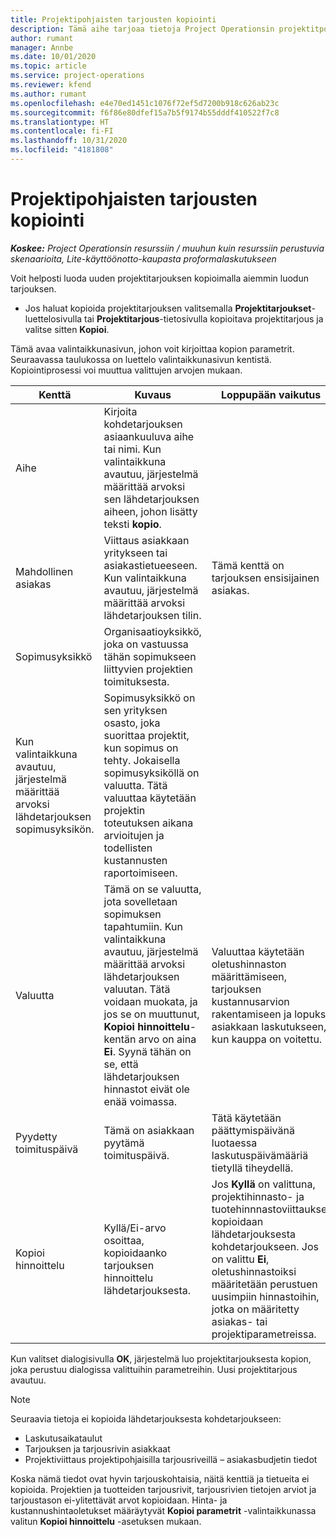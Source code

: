 ```yaml
---
title: Projektipohjaisten tarjousten kopiointi
description: Tämä aihe tarjoaa tietoja Project Operationsin projektitpohjaisten tarjousten kopioimisesta.
author: rumant
manager: Annbe
ms.date: 10/01/2020
ms.topic: article
ms.service: project-operations
ms.reviewer: kfend
ms.author: rumant
ms.openlocfilehash: e4e70ed1451c1076f72ef5d7200b918c626ab23c
ms.sourcegitcommit: f6f86e80dfef15a7b5f9174b55dddf410522f7c8
ms.translationtype: HT
ms.contentlocale: fi-FI
ms.lasthandoff: 10/31/2020
ms.locfileid: "4181808"
---
```

# <a name="copy-project-based-quotes"></a>Projektipohjaisten tarjousten kopiointi

_**Koskee:** Project Operationsin resurssiin / muuhun kuin resurssiin perustuvia skenaarioita, Lite-käyttöönotto-kaupasta proformalaskutukseen_

Voit helposti luoda uuden projektitarjouksen kopioimalla aiemmin luodun tarjouksen. 

- Jos haluat kopioida projektitarjouksen valitsemalla **Projektitarjoukset**-luettelosivulla tai **Projektitarjous**-tietosivulla kopioitava projektitarjous ja valitse sitten **Kopioi**.

Tämä avaa valintaikkunasivun, johon voit kirjoittaa kopion parametrit. Seuraavassa taulukossa on luettelo valintaikkunasivun kentistä. Kopiointiprosessi voi muuttua valittujen arvojen mukaan.

| **Kenttä** | **Kuvaus** | **Loppupään vaikutus** |
| --- | --- | --- |
| Aihe | Kirjoita kohdetarjouksen asiaankuuluva aihe tai nimi. Kun valintaikkuna avautuu, järjestelmä määrittää arvoksi sen lähdetarjouksen aiheen, johon lisätty teksti **kopio**. | |
| Mahdollinen asiakas | Viittaus asiakkaan yritykseen tai asiakastietueeseen. Kun valintaikkuna avautuu, järjestelmä määrittää arvoksi lähdetarjouksen tilin. | Tämä kenttä on tarjouksen ensisijainen asiakas. |
| Sopimusyksikkö | Organisaatioyksikkö, joka on vastuussa tähän sopimukseen liittyvien projektien toimituksesta.
Kun valintaikkuna avautuu, järjestelmä määrittää arvoksi lähdetarjouksen sopimusyksikön. | Sopimusyksikkö on sen yrityksen osasto, joka suorittaa projektit, kun sopimus on tehty. Jokaisella sopimusyksiköllä on valuutta. Tätä valuuttaa käytetään projektin toteutuksen aikana arvioitujen ja todellisten kustannusten raportoimiseen. |
| Valuutta | Tämä on se valuutta, jota sovelletaan sopimuksen tapahtumiin. Kun valintaikkuna avautuu, järjestelmä määrittää arvoksi lähdetarjouksen valuutan. Tätä voidaan muokata, ja jos se on muuttunut, **Kopioi hinnoittelu**-kentän arvo on aina **Ei**. Syynä tähän on se, että lähdetarjouksen hinnastot eivät ole enää voimassa. | Valuuttaa käytetään oletushinnaston määrittämiseen, tarjouksen kustannusarvion rakentamiseen ja lopuksi asiakkaan laskutukseen, kun kauppa on voitettu. |
| Pyydetty toimituspäivä | Tämä on asiakkaan pyytämä toimituspäivä. | Tätä käytetään päättymispäivänä luotaessa laskutuspäivämääriä tietyllä tiheydellä. |
| Kopioi hinnoittelu | Kyllä/Ei-arvo osoittaa, kopioidaanko tarjouksen hinnoittelu lähdetarjouksesta. | Jos **Kyllä** on valittuna, projektihinnasto- ja tuotehinnnastoviittaukset kopioidaan lähdetarjouksesta kohdetarjoukseen. Jos on valittu **Ei**, oletushinnastoiksi määritetään perustuen uusimpiin hinnastoihin, jotka on määritetty asiakas- tai projektiparametreissa. |

Kun valitset dialogisivulla **OK**, järjestelmä luo projektitarjouksesta kopion, joka perustuu dialogissa valittuihin parametreihin. Uusi projektitarjous avautuu. 

> [!NOTE]
> Seuraavia tietoja ei kopioida lähdetarjouksesta kohdetarjoukseen:
>
> - Laskutusaikataulut
> - Tarjouksen ja tarjousrivin asiakkaat
> - Projektiviittaus projektipohjaisilla tarjousriveillä – asiakasbudjetin tiedot
>
>Koska nämä tiedot ovat hyvin tarjouskohtaisia, näitä kenttiä ja tietueita ei kopioida. Projektien ja tuotteiden tarjousrivit, tarjousrivien tietojen arviot ja tarjoustason ei-ylitettävät arvot kopioidaan. Hinta- ja kustannushintaoletukset määräytyvät **Kopioi parametrit** -valintaikkunassa valitun **Kopioi hinnoittelu** -asetuksen mukaan.
